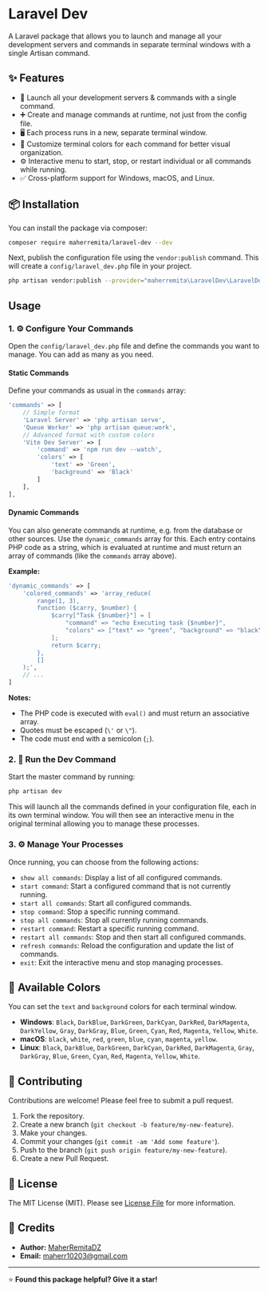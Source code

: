 # Laravel Dev

A Laravel package that allows you to launch and manage all your development servers and commands in separate terminal windows with a single Artisan command.

## ✨ Features

-   🚀 Launch all your development servers & commands with a single command.
-   ➕ Create and manage commands at runtime, not just from the config file.
-   🖥️ Each process runs in a new, separate terminal window.
-   🎨 Customize terminal colors for each command for better visual organization.
-   ⚙️ Interactive menu to start, stop, or restart individual or all commands while running.
-   ✅ Cross-platform support for Windows, macOS, and Linux.

## 📦 Installation

You can install the package via composer:

```bash
composer require maherremita/laravel-dev --dev
```

Next, publish the configuration file using the `vendor:publish` command. This will create a `config/laravel_dev.php` file in your project.

```bash
php artisan vendor:publish --provider="maherremita\LaravelDev\LaravelDevServiceProvider" --tag="config"
```

## Usage

### 1. ⚙️ Configure Your Commands



Open the `config/laravel_dev.php` file and define the commands you want to manage. You can add as many as you need.

#### Static Commands

Define your commands as usual in the `commands` array:

```php
'commands' => [
    // Simple format
    'Laravel Server' => 'php artisan serve',
    'Queue Worker' => 'php artisan queue:work',
    // Advanced format with custom colors
    'Vite Dev Server' => [
        'command' => 'npm run dev --watch',
        'colors' => [
            'text' => 'Green',
            'background' => 'Black'
        ]
    ],
],
```

#### Dynamic Commands

You can also generate commands at runtime, e.g. from the database or other sources. Use the `dynamic_commands` array for this. Each entry contains PHP code as a string, which is evaluated at runtime and must return an array of commands (like the `commands` array above).

**Example:**

```php
'dynamic_commands' => [
    'colored_commands' => 'array_reduce(
        range(1, 3),
        function ($carry, $number) {
            $carry["Task {$number}"] = [
                "command" => "echo Executing task {$number}",
                "colors" => ["text" => "green", "background" => "black"]
            ];
            return $carry;
        },
        []
    );',
    // ...
]
```

**Notes:**
- The PHP code is executed with `eval()` and must return an associative array.
- Quotes must be escaped (`\'` or `\"`).
- The code must end with a semicolon (`;`).


### 2. 🚀 Run the Dev Command

Start the master command by running:

```bash
php artisan dev
```

This will launch all the commands defined in your configuration file, each in its own terminal window. You will then see an interactive menu in the original terminal allowing you to manage these processes.

### 3. ⚙️ Manage Your Processes

Once running, you can choose from the following actions:
-   `show all commands`: Display a list of all configured commands.
-   `start command`: Start a configured command that is not currently running.
-   `start all commands`: Start all configured commands.
-   `stop command`: Stop a specific running command.
-   `stop all commands`: Stop all currently running commands.
-   `restart command`: Restart a specific running command.
-   `restart all commands`: Stop and then start all configured commands.
-   `refresh commands`: Reload the configuration and update the list of commands.
-   `exit`: Exit the interactive menu and stop managing processes.


## 🎨 Available Colors

You can set the `text` and `background` colors for each terminal window.

-   **Windows**: `Black`, `DarkBlue`, `DarkGreen`, `DarkCyan`, `DarkRed`, `DarkMagenta`, `DarkYellow`, `Gray`, `DarkGray`, `Blue`, `Green`, `Cyan`, `Red`, `Magenta`, `Yellow`, `White`.
-   **macOS**: `black`, `white`, `red`, `green`, `blue`, `cyan`, `magenta`, `yellow`.
-   **Linux**: `Black`, `DarkBlue`, `DarkGreen`, `DarkCyan`, `DarkRed`, `DarkMagenta`, `Gray`, `DarkGray`, `Blue`, `Green`, `Cyan`, `Red`, `Magenta`, `Yellow`, `White`.

## 🤝 Contributing

Contributions are welcome! Please feel free to submit a pull request.

1.  Fork the repository.
2.  Create a new branch (`git checkout -b feature/my-new-feature`).
3.  Make your changes.
4.  Commit your changes (`git commit -am 'Add some feature'`).
5.  Push to the branch (`git push origin feature/my-new-feature`).
6.  Create a new Pull Request.

## 📜 License

The MIT License (MIT). Please see [License File](LICENSE) for more information.

## 🙏 Credits

- **Author:** [MaherRemitaDZ](https://github.com/MaherRemita)
- **Email:** maherr10203@gmail.com

---

⭐ **Found this package helpful? Give it a star!**